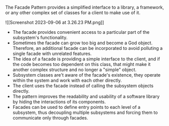 The Facade Pattern provides a simplified interface to a library, a framework, or any other complex set of classes for a client to make use of it.

![[Screenshot 2023-09-06 at 3.26.23 PM.png]]

* The facade provides convenient access to a particular part of the subsystem's functionality.
* Sometimes the facade can grow too big and become a God object. Therefore, an additional facade can be incorporated to avoid polluting a single facade with unrelated features.
* The idea of a facade is providing a simple interface to the client, and if the code becomes too dependent on this class, that might make it another complex structure and no longer a "simple" object. 
* Subsystem classes are't aware of the facade's existence, they operate within the system and work with each other directly.
* The client uses the facade instead of calling the subsystem objects directly.
* The pattern improves the readability and usability of a software library by hiding the interactions of its components.
* Facades can be used to define entry points to each level of a subsystem, thus decoupling multiple subsystems and forcing them to communicate only through facades.